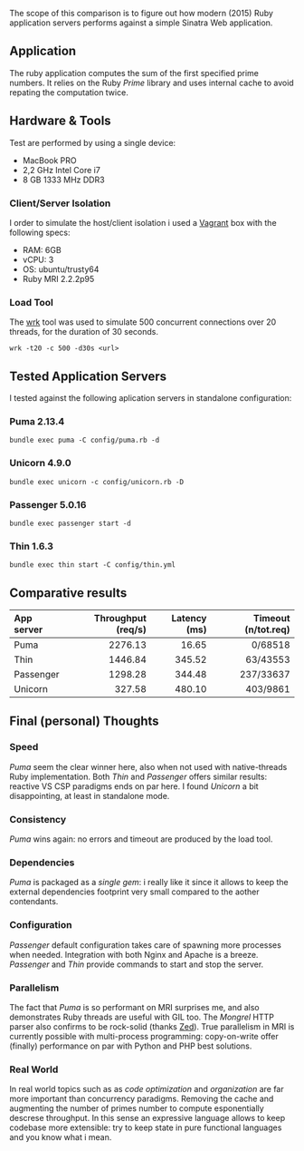 The scope of this comparison is to figure out how modern (2015) Ruby application servers performs against a simple Sinatra Web application.

## Application
The ruby application computes the sum of the first specified prime numbers. It relies on the Ruby *Prime* library and uses internal cache to avoid repating the computation twice.

## Hardware & Tools
Test are performed by using a single device: 
* MacBook PRO 
* 2,2 GHz Intel Core i7 
* 8 GB 1333 MHz DDR3

### Client/Server Isolation
I order to simulate the host/client isolation i used a [Vagrant](https://www.vagrantup.com/) box with the following specs:
* RAM: 6GB
* vCPU: 3
* OS: ubuntu/trusty64
* Ruby MRI 2.2.2p95

### Load Tool
The [wrk](https://github.com/wg/wrk) tool was used to simulate 500 concurrent connections over 20 threads, for the duration of 30 seconds.
```
wrk -t20 -c 500 -d30s <url>
```

## Tested Application Servers
I tested against the following aplication servers in standalone configuration:
### Puma 2.13.4
```
bundle exec puma -C config/puma.rb -d
```
### Unicorn 4.9.0
```
bundle exec unicorn -c config/unicorn.rb -D
```
### Passenger 5.0.16
```
bundle exec passenger start -d
```
### Thin 1.6.3
```
bundle exec thin start -C config/thin.yml
```

## Comparative results
| App server     | Throughput (req/s) | Latency (ms) | Timeout (n/tot.req) |
| :------------- | -----------------: | -----------: | ------------------: |
| Puma           |           2276.13  |       16.65  |            0/68518  |
| Thin           |           1446.84  |      345.52  |           63/43553  |
| Passenger      |           1298.28  |      344.48  |          237/33637  |
| Unicorn        |            327.58  |      480.10  |           403/9861  |

## Final (personal) Thoughts

### Speed
*Puma* seem the clear winner here, also when not used with native-threads Ruby implementation.
Both *Thin* and *Passenger* offers similar results: reactive VS CSP paradigms ends on par here.
I found *Unicorn* a bit disappointing, at least in standalone mode.

### Consistency
*Puma* wins again: no errors and timeout are produced by the load tool.

### Dependencies
*Puma* is packaged as a *single gem*: i really like it since it allows to keep the external dependencies footprint very small compared to the aother contendants.

### Configuration
*Passenger* default configuration takes care of spawning more processes when needed. Integration with both Nginx and Apache is a breeze.
*Passenger* and *Thin* provide commands to start and stop the server.

### Parallelism
The fact that *Puma* is so performant on MRI surprises me, and also demonstrates Ruby threads are useful with GIL too.
The *Mongrel* HTTP parser also confirms to be rock-solid (thanks [Zed](http://zedshaw.com/)).
True parallelism in MRI is currently possible with multi-process programming: copy-on-write offer (finally) performance on par with Python and PHP best solutions.

### Real World
In real world topics such as as *code optimization* and *organization* are far more important than concurrency paradigms.
Removing the cache and augmenting the number of primes number to compute esponentially descrese throughput.
In this sense an expressive language allows to keep codebase more extensible: try to keep state in pure functional languages and you know what i mean.
